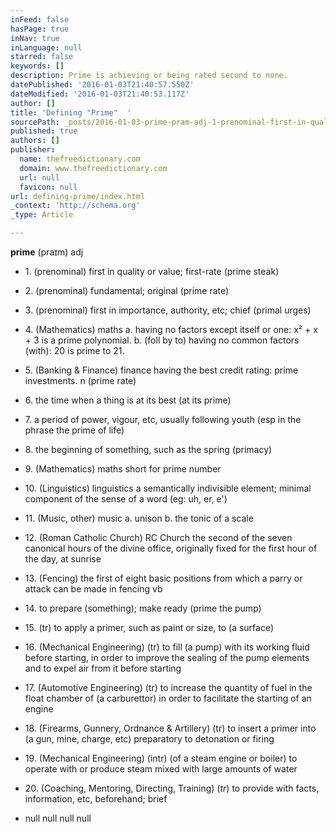 ```yaml
---
inFeed: false
hasPage: true
inNav: true
inLanguage: null
starred: false
keywords: []
description: Prime is achieving or being rated second to none.
datePublished: '2016-01-03T21:40:57.550Z'
dateModified: '2016-01-03T21:40:53.117Z'
author: []
title: 'Defining "Prime"  '
sourcePath: _posts/2016-01-03-prime-pram-adj-1-prenominal-first-in-quality-or-value.md
published: true
authors: []
publisher:
  name: thefreedictionary.com
  domain: www.thefreedictionary.com
  url: null
  favicon: null
url: defining-prime/index.html
_context: 'http://schema.org'
_type: Article

---
```

**prime** (praɪm) adj 

* 1\. (prenominal) first in quality or value; first-rate  (prime steak)
* 2\. (prenominal) fundamental; original (prime rate)
* 3\. (prenominal) first in importance, authority, etc; chief  (primal urges)
* 4\. (Mathematics) maths a. having no factors except itself or one: x² + x + 3 is a prime polynomial. b. (foll by to) having no common factors (with): 20 is prime to 21\. 

* 5\. (Banking & Finance) finance having the best credit rating: prime investments. n (prime rate)
* 6\. the time when a thing is at its best (at its prime)
* 7\. a period of power, vigour, etc, usually following youth (esp in the phrase the prime of life) 
* 8\. the beginning of something, such as the spring (primacy)
* 9\. (Mathematics) maths short for prime number 
* 10\. (Linguistics) linguistics a semantically indivisible element; minimal component of the sense of a word (eg: uh, er, e')
* 11\. (Music, other) music a. unison b. the tonic of a scale 
* 12\. (Roman Catholic Church) RC Church the second of the seven canonical hours of the divine office, originally fixed for the first hour of the day, at sunrise 
* 13\. (Fencing) the first of eight basic positions from which a parry or attack can be made in fencing vb 
* 14\. to prepare (something); make ready (prime the pump)
* 15\. (tr) to apply a primer, such as paint or size, to (a surface) 
* 16\. (Mechanical Engineering) (tr) to fill (a pump) with its working fluid before starting, in order to improve the sealing of the pump elements and to expel air from it before starting 
* 17\. (Automotive Engineering) (tr) to increase the quantity of fuel in the float chamber of (a carburettor) in order to facilitate the starting of an engine 
* 18\. (Firearms, Gunnery, Ordnance & Artillery) (tr) to insert a primer into (a gun, mine, charge, etc) preparatory to detonation or firing 
* 19\. (Mechanical Engineering) (intr) (of a steam engine or boiler) to operate with or produce steam mixed with large amounts of water 
* 20\. (Coaching, Mentoring, Directing, Training) (_tr_) to provide with facts, information, etc, beforehand; brief 
* null
null
null
null
